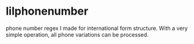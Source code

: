 # lilphonenumber
phone number regex I made for international form structure. With a very simple operation, all phone variations can be processed.
